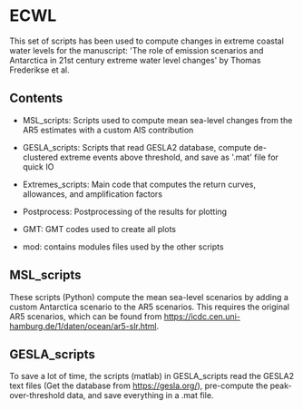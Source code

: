# ECWL
This set of scripts has been used to compute changes in extreme coastal water levels for the manuscript: 'The role of emission scenarios and Antarctica in 21st century extreme water level changes' by Thomas Frederikse et al.

## Contents
 - MSL_scripts: Scripts used to compute mean sea-level changes from the AR5 estimates with a custom AIS contribution
 
 - GESLA_scripts: Scripts that read GESLA2 database, compute de-clustered extreme events above threshold, and save as '.mat' file for quick IO
 
 - Extremes_scripts: Main code that computes the return curves, allowances, and amplification factors
 
 - Postprocess: Postprocessing of the results for plotting
 
 - GMT: GMT codes used to create all plots
 
 - mod: contains modules files used by the other scripts
 
## MSL_scripts
These scripts (Python) compute the mean sea-level scenarios by adding a custom Antarctica scenario to the AR5 scenarios. This requires the original AR5 scenarios, which can be found from https://icdc.cen.uni-hamburg.de/1/daten/ocean/ar5-slr.html. 

## GESLA_scripts
To save a lot of time, the scripts (matlab) in GESLA_scripts read the GESLA2 text files (Get the database from https://gesla.org/), pre-compute the peak-over-threshold data, and save everything in a .mat file. 


